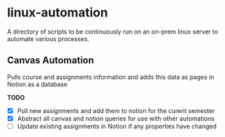 # linux-automation
A directory of scripts to be continuously run on an on-prem linux server to automate various processes.


## Canvas Automation
Pulls course and assignments information and adds this data as pages in Notion as a database

**TODO**
- [x] Pull new assignments and add them to notion for the curent semester
- [x] Abstract all canvas and notion queries for use with other automations
- [ ] Update existing assignments in Notion if any properties have changed
